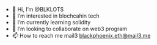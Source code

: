 - 👋 Hi, I’m @BLKLOTS
- 👀 I’m interested in blochcahin tech
- 🌱 I’m currently learning solidity
- 💞️ I’m looking to collaborate on web3 program
- 📫 How to reach me mail3 blackphoenix.eth@mail3.me

<!---
BLKLOTS/BLKLOTS is a ✨ special ✨ repository because its `README.md` (this file) appears on your GitHub profile.
You can click the Preview link to take a look at your changes.
--->

